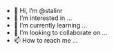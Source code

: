 - 👋 Hi, I’m @stalinr
- 👀 I’m interested in ...
- 🌱 I’m currently learning ...
- 💞️ I’m looking to collaborate on ...
- 📫 How to reach me ...

<!---
stalinr/stalinr is a ✨ special ✨ repository because its `README.md` (this file) appears on your GitHub profile.
You can click the Preview link to take a look at your changes.
--->
